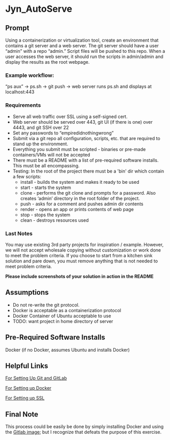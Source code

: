 # Jyn_AutoServe
## Prompt

Using a containerization or virtualization tool, create an environment that contains a git server and a web server. The git server should have a user “admin” with a repo “admin.” Script files will be pushed to this repo. When a user accesses the web server, it should run the scripts in admin/admin and display the results as the root webpage.

### Example workflow:

“ps aux” → ps.sh → git push → web server runs ps.sh and displays at localhost:443

### Requirements

- Serve all web traffic over SSL using a self-signed cert.
- Web server should be served over 443, git UI (if there is one) over 4443, and git SSH over 22
- Set any passwords to “empiredidnothingwrong”
- Submit via a git repo all configuration, scripts, etc. that are required to stand up the environment.
- Everything you submit must be scripted - binaries or pre-made containers/VMs will not be accepted
- There must be a README with a list of pre-required software installs. This must be all encompassing.
- Testing: In the root of the project there must be a 'bin' dir which contain a few scripts:
  - install - builds the system and makes it ready to be used
  -  start - starts the system
  - clone - performs the git clone and prompts for a password. Also creates ‘admin’ directory in the root folder of the project.
  -  push - asks for a comment and pushes admin dir contents
  -  render - opens an app or prints contents of web page
  -  stop - stops the system
  -  clean - destroys resources used

### Last Notes

You may use existing 3rd party projects for inspiration / example. However, we will not accept wholesale copying without customization or work done to meet the problem criteria. If you choose to start from a kitchen sink solution and pare down, you must remove anything that is not needed to meet problem criteria.

**Please include screenshots of your solution in action in the README**

## Assumptions

- Do not re-write the git protocol.
- Docker is acceptable as a containerization protocol
- Docker Container of Ubuntu acceptable to use
- TODO: want project in home directory of server

## Pre-Required Software Installs

Docker (if no Docker, assumes Ubuntu and installs Docker)

## Helpful Links

[For Setting Up Git and GitLab](https://www.linux.com/learn/how-run-your-own-git-server)

[For Setting up Docker](https://docs.docker.com/get-started/)

[For Setting up SSL](https://www.digitalocean.com/community/tutorials/how-to-create-a-self-signed-ssl-certificate-for-nginx-in-ubuntu-16-04)

## Final Note

This process could be easily be done by simply installing Docker and using the [Gitlab image](https://hub.docker.com/r/gitlab/gitlab-ce/); but I recognize that defeats the purpose of this exercise.